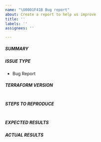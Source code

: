 ```yaml
---
name: "\U0001F41B Bug report"
about: Create a report to help us improve
title: ''
labels: ''
assignees: ''

---
```


##### SUMMARY
<!--- Explain the problem briefly below -->

##### ISSUE TYPE
- Bug Report

##### TERRAFORM VERSION
<!--- Paste verbatim output from "terraform -version" between quotes -->
```paste below

```

##### STEPS TO REPRODUCE
<!--- Describe exactly how to reproduce the problem, using a minimal test-case -->

<!--- Paste example terraform code quotes below -->
```paste below

```

<!--- HINT: You can paste gist.github.com links for larger files -->

##### EXPECTED RESULTS
<!--- Describe what you expected to happen when running the steps above -->


##### ACTUAL RESULTS
<!--- Describe what actually happened -->

<!--- Paste verbatim command output between quotes -->
```paste below

```
